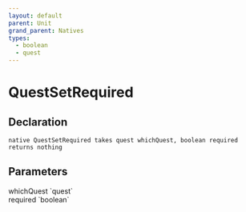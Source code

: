 ```yaml
---
layout: default
parent: Unit
grand_parent: Natives
types:
  - boolean
  - quest
---
```


# QuestSetRequired

## Declaration

```
native QuestSetRequired takes quest whichQuest, boolean required returns nothing
```

## Parameters
<dl>
  <dt>whichQuest `quest`</dt>
  <dd></dd>

  <dt>required `boolean`</dt>
  <dd></dd>
</dl>